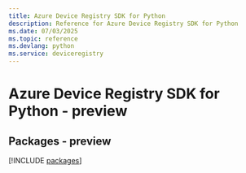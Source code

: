```yaml
---
title: Azure Device Registry SDK for Python
description: Reference for Azure Device Registry SDK for Python
ms.date: 07/03/2025
ms.topic: reference
ms.devlang: python
ms.service: deviceregistry
---
```

# Azure Device Registry SDK for Python - preview
## Packages - preview
[!INCLUDE [packages](device-registry-index.md)]